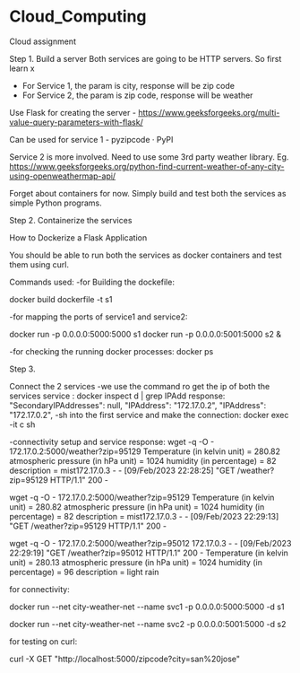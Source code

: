 # Cloud_Computing



Cloud assignment 


Step 1. Build a server
Both services are going to be HTTP servers. So first learn x
* For Service 1, the param is city, response will be zip code
* For Service 2, the param is zip code, response will be weather 

Use Flask for creating the server -
https://www.geeksforgeeks.org/multi-value-query-parameters-with-flask/


Can be used for service 1 - pyzipcode · PyPI

Service 2 is more involved. Need to use some 3rd party weather library.
Eg. https://www.geeksforgeeks.org/python-find-current-weather-of-any-city-using-openweathermap-api/

Forget about containers for now. Simply build and test both the services as simple Python programs.


Step 2. Containerize the services

How to Dockerize a Flask Application

You should be able to run both the services as docker containers and test them using curl.

Commands used:
-for Building the dockefile:

docker build dockerfile -t s1 

-for mapping the ports of service1 and service2:

docker run  -p 0.0.0.0:5000:5000 s1
docker run  -p 0.0.0.0:5001:5000 s2 &

-for checking the running docker processes:
docker ps



Step 3.

Connect the 2 services
-we use the command ro get the ip of both the services service :
docker inspect d | grep IPAdd
response:
"SecondaryIPAddresses": null,
            "IPAddress": "172.17.0.2",
                    "IPAddress": "172.17.0.2",
-sh into the first service and make the connection:
 docker exec -it c sh 
 
 
 -connectivity setup and service response:
 wget -q -O - 172.17.0.2:5000/weather?zip=95129
 Temperature (in kelvin unit) = 280.82
 atmospheric pressure (in hPa unit) = 1024
 humidity (in percentage) = 82
 description = mist172.17.0.3 - - [09/Feb/2023 22:28:25] "GET /weather?zip=95129 HTTP/1.1" 200 -
 
 wget -q -O - 172.17.0.2:5000/weather?zip=95129
 Temperature (in kelvin unit) = 280.82
 atmospheric pressure (in hPa unit) = 1024
 humidity (in percentage) = 82
 description = mist172.17.0.3 - - [09/Feb/2023 22:29:13] "GET /weather?zip=95129 HTTP/1.1" 200 -


wget -q -O - 172.17.0.2:5000/weather?zip=95012
172.17.0.3 - - [09/Feb/2023 22:29:19] "GET /weather?zip=95012 HTTP/1.1" 200 -
                                                                              Temperature (in kelvin unit) = 280.13
 atmospheric pressure (in hPa unit) = 1024
 humidity (in percentage) = 96
 description = light rain
 
 for connectivity:
 
 docker run --net city-weather-net --name svc1 -p 0.0.0.0:5000:5000 -d s1
 
 docker run --net city-weather-net --name svc2 -p 0.0.0.0:5001:5000 -d s2
 
 
 for testing on curl:
 
 
 
 curl -X GET "http://localhost:5000/zipcode?city=san%20jose"
 
 
 

